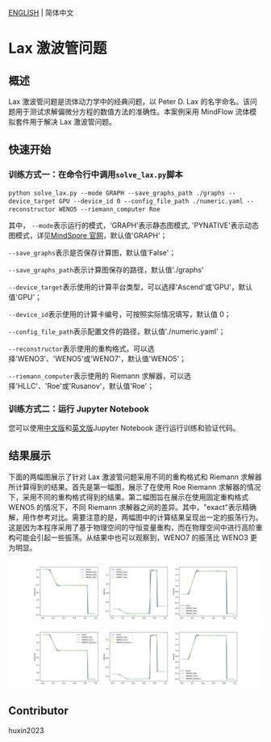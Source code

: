 [ENGLISH](README.md) | 简体中文

# Lax 激波管问题

## 概述

Lax 激波管问题是流体动力学中的经典问题，以 Peter D. Lax 的名字命名。该问题用于测试求解偏微分方程的数值方法的准确性。本案例采用 MindFlow 流体模拟套件用于解决 Lax 激波管问题。

## 快速开始

### 训练方式一：在命令行中调用`solve_lax.py`脚本

```shell
python solve_lax.py --mode GRAPH --save_graphs_path ./graphs --device_target GPU --device_id 0 --config_file_path ./numeric.yaml --reconstructor WENO5 --riemann_computer Roe
```

其中，
`--mode`表示运行的模式，'GRAPH'表示静态图模式, 'PYNATIVE'表示动态图模式，详见[MindSpore 官网](https://www.mindspore.cn/docs/zh-CN/r2.0/design/dynamic_graph_and_static_graph.html)，默认值'GRAPH'；

`--save_graphs`表示是否保存计算图，默认值'False'；

`--save_graphs_path`表示计算图保存的路径，默认值'./graphs'

`--device_target`表示使用的计算平台类型，可以选择'Ascend'或'GPU'，默认值'GPU'；

`--device_id`表示使用的计算卡编号，可按照实际情况填写，默认值 0；

`--config_file_path`表示配置文件的路径，默认值'./numeric.yaml'；

`--reconstructor`表示使用的重构格式，可以选择'WENO3'、'WENO5'或'WENO7'，默认值'WENO5'；

`--riemann_computer`表示使用的 Riemann 求解器，可以选择'HLLC'、'Roe'或'Rusanov'，默认值'Roe'；

### 训练方式二：运行 Jupyter Notebook

您可以使用[中文版](./lax_tube_CN.ipynb)和[英文版](./lax_tube.ipynb)Jupyter Notebook 逐行运行训练和验证代码。

## 结果展示

下面的两幅图展示了针对 Lax 激波管问题采用不同的重构格式和 Riemann 求解器所计算得到的结果。首先是第一幅图，展示了在使用 Roe Riemann 求解器的情况下，采用不同的重构格式得到的结果。第二幅图旨在展示在使用固定重构格式 WENO5 的情况下，不同 Riemann 求解器之间的差异。其中，"exact"表示精确解，用作参考对比。需要注意的是，两幅图中的计算结果呈现出一定的振荡行为。这是因为本程序采用了基于物理空间的守恒变量重构，而在物理空间中进行高阶重构可能会引起一些振荡。从结果中也可以观察到，WENO7 的振荡比 WENO3 更为明显。

![重构格式对比](./images/reconstructor.png)
![黎曼求解器对比](./images/riemann_computer.png)

## Contributor

huxin2023

